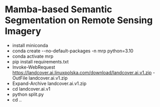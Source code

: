 # Mamba-based Semantic Segmentation on Remote Sensing Imagery

- install miniconda
- conda create --no-default-packages -n mrp python=3.10
- conda activate mrp
- pip install requirements.txt
- Invoke-WebRequest https://landcover.ai.linuxpolska.com/download/landcover.ai.v1.zip -OutFile landcover.ai.v1.zip
- Expand-Archive landcover.ai.v1.zip
- cd landcover.ai.v1
- python split.py
- cd ..